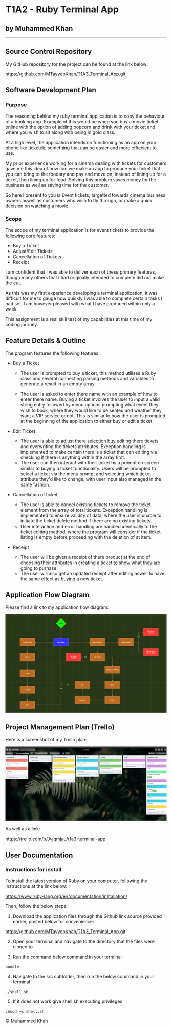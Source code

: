 # T1A2 - Ruby Terminal App
## by Muhammed Khan

---

## Source Control Repository

My GitHub repository for the project can be found at the link below:

https://github.com/MTayyebKhan/T1A3_Terminal_App.git

## Software Development Plan

### Purpose

The reasoning behind my ruby terminal application is to copy the behaviour of a booking app. Example of this would be when you buy a movie ticket online with the option of adding popcorn and drink with your ticket and where you wish to sit along with being in gold class.

At a high level, the application intends on functioning as an app on your phone like ticketek, something that can be easier and more effiecient to use.

My prior experience working for a cinema dealing with tickets for customers gave me this idea of how can we make an app to produce your ticket that you can bring to the foodary and pay and move on, instead of lining up for a ticket, then lining up for food. Solving this problem saves money for the business as well as saving time for the customer.

So here I present to you is Event tickets, targetted towards cinema business owners aswell as customers who wish to fly through, or make a quick decision on watching a movie.

### Scope

The scope of my terminal application is for event tickets to provide the following core features:
- Buy a Ticket
- Adjust/Edit Tickets
- Cancellation of Tickets
- Receipt

I am confident that I was able to deliver each of these primary features, though many others that I had originally intended to complete did not make the cut.

As this was my first experience developing a terminal application, it was difficult for me to gauge how quickly I was able to complete certain tasks I had set. I am however pleased with what I have produced within only a week.

This assignment is a real skill test of my capabilities at this time of my coding journey.

## Feature Details & Outline

The program features the following features:

- Buy a Ticket
  - The user is prompted to buy a ticket, this method utilises a Ruby class and several connecting parsing methods and variables to generate a result in an empty array
  
  - The user is asked to enter there name with an example of how to enter there name. Buying a ticket involves the user to input a valid string entry followed by menu options prompting what event they wish to book, where they would like to be seated and weather they want a VIP service or not. This is similar to how the user is prompted at the beginning of the application to either buy or edit a ticket.

- Edit Ticket
  - The user is able to adjust there selection buy editing there tickets and overwriting the tickets atrributes. Exception handling is implemented to make certain there is a ticket that can editing via checking if there is anything within the array first.
  - The user can then interact with their ticket by a prompt on screen similar to buying a ticket functionality. Users will be prompted to select a ticket via the menu prompt and selecting which ticket attribute they'd like to change, with user input also managed in the same fashion.
- Cancellation of ticket
  - The user is able to cancel existing tickets to remove the ticket element from the array of total tickets. Exception handling is implemented to ensure validity of data, where the user is unable to initiate the ticket delete method if there are no existing tickets.
  - User interaction and error handling are handled identically to the ticket editing method, where the program will consider if the ticket listing is empty before proceeding with the deletion of at item.

- Receipt 
  - The user will be given a receipt of there product at the end of choosing their attributes in creating a ticket to show what they are going to purhase.
  - The user will also get an updated receipt after editing aswell to have the same effect as buying a new ticket.

## Application Flow Diagram

Please find a link to my application flow diagram:

<img src="docs/Flowchart.png">

## Project Management Plan (Trello)

Here is a screenshot of my Trello plan:

<img src="docs/trello.png">

As well as a link:

https://trello.com/b/Jvjqmjau/t1a3-terminal-app

## User Documentation

### Instructions for install

To install the latest version of Ruby on your computer, following the instructions at the link below:

https://www.ruby-lang.org/en/documentation/installation/

Then, follow the below steps:

1. Download the application files through the Github link source provided earlier, posted below for convenience:

https://github.com/MTayyebKhan/T1A3_Terminal_App.git

2. Open your terminal and navigate to the directory that the files were cloned to

3. Run the command below command in your terminal

```
bundle
``` 

4. Navigate to the src subfolder, then run the below command in your terminal 

```
./shell.sh
```

5. If it does not work give shell.sh executing privileges

```
chmod +x shell.sh
```

&copy; Muhammed Khan